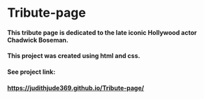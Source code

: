 # Tribute-page
#### This tribute page is dedicated to the late iconic Hollywood actor Chadwick Boseman. 
#### This project was created using html and css.
#### See project link:
####  https://judithjude369.github.io/Tribute-page/
